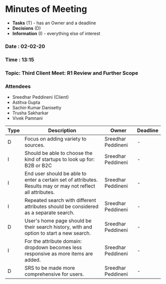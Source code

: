 # Minutes of Meeting

* **Tasks** (T) - has an Owner and a deadline
* **Decisions** (D)
* **Information** (I) - everything else of interest

### Date : 02-02-20
### Time : 13:15
### Topic: Third Client Meet: R1 Review and Further Scope

### Attendees
* Sreedhar Peddineni (Client)
* Astitva Gupta
* Sachin Kumar Danisetty
* Trusha Sakharkar
* Vivek Pamnani

Type | Description | Owner | Deadline
---- | ----------- | ----- | --------
D | Focus on adding variety to sources. | Sreedhar Peddineni | -
I | Should be able to choose the kind of startups to look up for: B2B or B2C | Sreedhar Peddineni | -
I | End user should be able to enter a certain set of attributes. Results may or may not reflect all attributes. | Sreedhar Peddineni | -
I | Repeated search with different attributes should be considered as a separate search. | Sreedhar Peddineni | -
D | User's home page should be their search history, with and option to start a new search. | Sreedhar Peddineni | -
I | For the attribute domain: dropdown becomes less responsive as more items are added. | Sreedhar Peddineni | -
D | SRS to be made more comprehensive for users. | Sreedhar Peddineni | -
